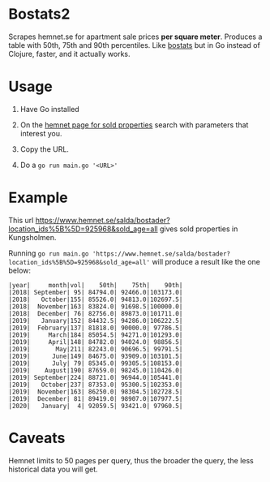 # Bostats2

Scrapes hemnet.se for apartment sale prices **per square meter**. Produces a table with 50th, 75th and 90th percentiles.
Like [bostats](https://github.com/krlvi/bostats) but in Go instead of Clojure, faster, and it actually works.

# Usage
1) Have Go installed

2) On the [hemnet page for sold properties](https://www.hemnet.se/salda/bostader) search with parameters that interest you. 

3) Copy the URL.

4) Do a `go run main.go '<URL>'`

# Example 
This url https://www.hemnet.se/salda/bostader?location_ids%5B%5D=925968&sold_age=all gives sold properties in Kungsholmen.

Running `go run main.go 'https://www.hemnet.se/salda/bostader?location_ids%5B%5D=925968&sold_age=all'` will produce a result like the one below:

```
|year|     month|vol|    50th|    75th|    90th|
|2018| September| 95| 84794.0| 92466.0|103173.0|
|2018|   October|155| 85526.0| 94813.0|102697.5|
|2018|  November|163| 83824.0| 91698.5|100000.0|
|2018|  December| 76| 82756.0| 89873.0|101711.0|
|2019|   January|152| 84432.5| 94286.0|106222.5|
|2019|  February|137| 81818.0| 90000.0| 97786.5|
|2019|     March|184| 85054.5| 94271.0|101293.0|
|2019|     April|148| 84782.0| 94024.0| 98856.5|
|2019|       May|211| 82243.0| 90696.5| 99791.5|
|2019|      June|149| 84675.0| 93909.0|103101.5|
|2019|      July| 79| 85345.0| 99305.5|108153.0|
|2019|    August|190| 87659.0| 98245.0|110426.0|
|2019| September|224| 88721.0| 96944.0|105441.0|
|2019|   October|237| 87353.0| 95300.5|102353.0|
|2019|  November|163| 86250.0| 98304.5|102728.5|
|2019|  December| 81| 89419.0| 98907.0|107977.5|
|2020|   January|  4| 92059.5| 93421.0| 97960.5|

```

# Caveats

Hemnet limits to 50 pages per query, thus the broader the query, the less historical data you will get.


